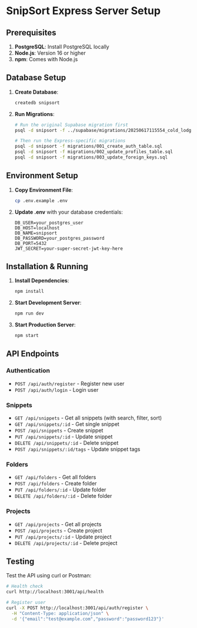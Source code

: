 # SnipSort Express Server Setup

## Prerequisites

1. **PostgreSQL**: Install PostgreSQL locally
2. **Node.js**: Version 16 or higher
3. **npm**: Comes with Node.js

## Database Setup

1. **Create Database**:
   ```bash
   createdb snipsort
   ```

2. **Run Migrations**:
   ```bash
   # Run the original Supabase migration first
   psql -d snipsort -f ../supabase/migrations/20250617115554_cold_lodge.sql
   
   # Then run the Express-specific migrations
   psql -d snipsort -f migrations/001_create_auth_table.sql
   psql -d snipsort -f migrations/002_update_profiles_table.sql
   psql -d snipsort -f migrations/003_update_foreign_keys.sql
   ```

## Environment Setup

1. **Copy Environment File**:
   ```bash
   cp .env.example .env
   ```

2. **Update .env** with your database credentials:
   ```env
   DB_USER=your_postgres_user
   DB_HOST=localhost
   DB_NAME=snipsort
   DB_PASSWORD=your_postgres_password
   DB_PORT=5432
   JWT_SECRET=your-super-secret-jwt-key-here
   ```

## Installation & Running

1. **Install Dependencies**:
   ```bash
   npm install
   ```

2. **Start Development Server**:
   ```bash
   npm run dev
   ```

3. **Start Production Server**:
   ```bash
   npm start
   ```

## API Endpoints

### Authentication
- `POST /api/auth/register` - Register new user
- `POST /api/auth/login` - Login user

### Snippets
- `GET /api/snippets` - Get all snippets (with search, filter, sort)
- `GET /api/snippets/:id` - Get single snippet
- `POST /api/snippets` - Create snippet
- `PUT /api/snippets/:id` - Update snippet
- `DELETE /api/snippets/:id` - Delete snippet
- `POST /api/snippets/:id/tags` - Update snippet tags

### Folders
- `GET /api/folders` - Get all folders
- `POST /api/folders` - Create folder
- `PUT /api/folders/:id` - Update folder
- `DELETE /api/folders/:id` - Delete folder

### Projects
- `GET /api/projects` - Get all projects
- `POST /api/projects` - Create project
- `PUT /api/projects/:id` - Update project
- `DELETE /api/projects/:id` - Delete project

## Testing

Test the API using curl or Postman:

```bash
# Health check
curl http://localhost:3001/api/health

# Register user
curl -X POST http://localhost:3001/api/auth/register \
  -H "Content-Type: application/json" \
  -d '{"email":"test@example.com","password":"password123"}'
```